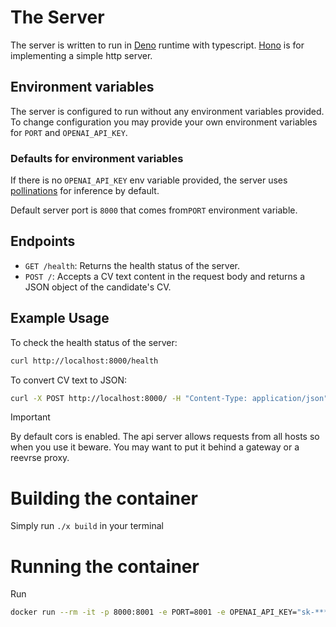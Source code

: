 # The Server

The server is written to run in [Deno](https://deno.land) runtime with typescript.
[Hono](https://hono.dev) is for implementing a simple http server.

## Environment variables

The server is configured to run without any environment variables provided.
To change configuration you may provide your own environment variables for `PORT` and `OPENAI_API_KEY`.

### Defaults for environment variables

If there is no `OPENAI_API_KEY` env variable provided, the server uses [pollinations](https://pollinations.ai) for inference by default.

Default server port is `8000` that comes from`PORT` environment variable.

## Endpoints

- `GET /health`: Returns the health status of the server.
- `POST /`: Accepts a CV text content in the request body and returns a JSON object of the candidate's CV.

## Example Usage

To check the health status of the server:

```sh
curl http://localhost:8000/health
```

To convert CV text to JSON:

```sh
curl -X POST http://localhost:8000/ -H "Content-Type: application/json" -d '{"content": "Your CV text here"}'
```

> [!IMPORTANT]
> By default cors is enabled. The api server allows
> requests from all hosts so when you use it beware.
> You may want to put it behind a gateway or a reevrse proxy.

# Building the container

Simply run `./x build` in your terminal

# Running the container

Run

```sh
docker run --rm -it -p 8000:8001 -e PORT=8001 -e OPENAI_API_KEY="sk-****" succefy-cv-server
```
